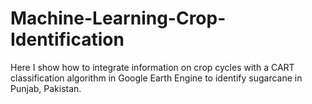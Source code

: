 # Machine-Learning-Crop-Identification
Here I show how to integrate information on crop cycles with a CART classification algorithm in Google Earth Engine to identify sugarcane in Punjab, Pakistan. 
